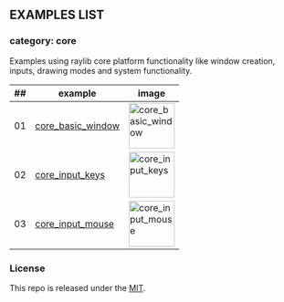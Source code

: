 ## EXAMPLES LIST

### category: core

Examples using raylib core platform functionality like window creation, inputs, drawing modes and system functionality.

| ## | example  | image  |
|----|----------|--------|
| 01 | [core_basic_window](01_core_basic_window/source/app.d) | <img src="https://raw.githubusercontent.com/raysan5/raylib/master/examples/core/core_basic_window.png" alt="core_basic_window" width="80"> |
| 02 | [core_input_keys](02_core_input_keys/source/app.d) | <img src="https://raw.githubusercontent.com/raysan5/raylib/master/examples/core/core_input_keys.png" alt="core_input_keys" width="80"> |
| 03 | [core_input_mouse](03_core_input_mouse/source/app.d) | <img src="https://raw.githubusercontent.com/raysan5/raylib/master/examples/core/core_input_mouse.png" alt="core_input_mouse" width="80"> |

### License

This repo is released under the [MIT](https://github.com/thechampagne/raylib-d/blob/main/LICENSE).
